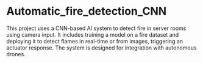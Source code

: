 # Automatic_fire_detection_CNN
This project uses a CNN-based AI system to detect fire in server rooms using camera input. It includes training a model on a fire dataset and deploying it to detect flames in real-time or from images, triggering an actuator response. The system is designed for integration with autonomous drones.
